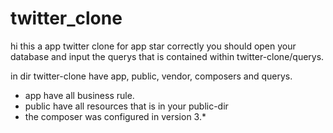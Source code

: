 # twitter_clone
hi this a app twitter clone for app star correctly you should open your database and
input the querys that is contained within twitter-clone/querys.

in dir twitter-clone have app, public, vendor, composers and querys.

- app have all business rule.
- public have all resources that is in your public-dir
- the composer was configured in version 3.*
